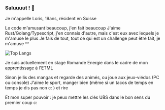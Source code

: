 ### Saluuuut ! 👋

Je m'appelle Loris, 19ans, résident en Suisse

Le code m'amusant beaucoup, j'en fait beaucoup
J'aime Rust/Golang/Typescript, j'en connais d'autre, mais c'est eux avec lequels je m'amuse le plus
Je fais de tout, tout ce qui est un challenge peut être fait, je m'amuse ^^

![Top Langs ](https://github-readme-stats.El-Chapo0133.vercel.app/api/top-langs/?username=El-Chapo0133&layout=compact&theme=tokyonight)

Je suis actuellement en stage Romande Energie dans le cadre de mon apprentissage à l'ETML

Sinon je lis des mangas et regarde des animés, ou joue aux jeux-viédos (PC ou console)
J'aime le sport, manger bien (même si un tacos de temps en temps je dis pas non c: ) et rire

Et mon super pouvoir : je peux mettre les clés UBS dans le bon sens du premier coup c:
